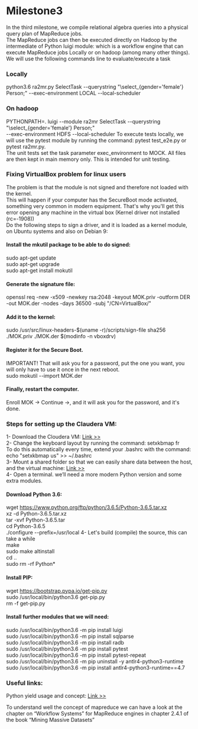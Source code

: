 # Milestone3
In the third milestone, we compile relational algebra queries into a physical query plan of
MapReduce jobs.<br> The MapReduce jobs can then be executed directly on Hadoop by the intermediate of 
Python luigi module: which is a workflow engine that can execute MapReduce jobs Locally or
on hadoop (among many other things).
We will use the following commands line to evaluate/execute a task
### Locally
python3.6 ra2mr.py SelectTask --querystring "\select_{gender='female'} Person;" --exec-environment LOCAL --local-scheduler <br>
### On hadoop
PYTHONPATH=. luigi --module ra2mr SelectTask --querystring "\select_{gender='female'} Person;"<br> --exec-environment HDFS --local-scheduler
To execute tests locally, we will use the pytest module by running the command: pytest test_e2e.py or
pytest ra2mr.py. <br>
The unit tests set the task parameter exec_environment to MOCK. All files are then
kept in main memory only. This is intended for unit testing.
### Fixing VirtualBox problem for linux users<br>
The problem is that the module is not signed and therefore not loaded with the kernel.<br>
This will happen if your computer has the SecureBoot mode activated, something very common in modern equipment.
That's why you'll get this error opening any machine in the virtual box (Kernel driver not installed (rc=-1908))<br>
Do the following steps to sign a driver, and it is loaded as a kernel module, on Ubuntu systems and also on Debian 9:
#### Install the mkutil package to be able to do signed:
sudo apt-get update<br>
sudo apt-get upgrade<br>
sudo apt-get install mokutil<br>
#### Generate the signature file:
openssl req -new -x509 -newkey rsa:2048 -keyout MOK.priv -outform DER -out MOK.der -nodes -days 36500 -subj "/CN=VirtualBox/"
#### Add it to the kernel:
sudo /usr/src/linux-headers-$(uname -r)/scripts/sign-file sha256 ./MOK.priv ./MOK.der $(modinfo -n vboxdrv)
#### Register it for the Secure Boot. 
IMPORTANT! That will ask you for a password, put the one you want, you will only have to use it once in the next reboot.<br>
sudo mokutil --import MOK.der
#### Finally, restart the computer.
Enroll MOK -> Continue ->, and it will ask you for the password, and it's done.
### Steps for setting up the Claudera VM:

1- Download the Cloudera VM: <a href="https://www.cloudera.com/downloads/quickstart_vms/5-13/config.html"> Link >></a><br> 
2- Change the keyboard layout by running the command: setxkbmap fr <br>
To do this automatically every time, extend your .bashrc with the command: echo "setxkbmap us" >> ~/.bashrc<br>
3- Mount a shared folder so that we can easily share data between the host, and the virtual machine: 
<a href="https://www.youtube.com/watch?v=_VF8vbUQWX0"> Link >> </a><br>
4- Open a terminal. we’ll need a more modern Python version and some extra modules.
#### Download Python 3.6:
wget https://www.python.org/ftp/python/3.6.5/Python-3.6.5.tar.xz<br>
xz -d Python-3.6.5.tar.xz<br>
tar -xvf Python-3.6.5.tar<br>
cd Python-3.6.5<br>
./configure --prefix=/usr/local
4- Let's build (compile) the source, this can take a while<br>
make<br>
sudo make altinstall<br>
cd ..<br>
sudo rm -rf Python*<br>
#### Install PIP:
wget https://bootstrap.pypa.io/get-pip.py<br>
sudo /usr/local/bin/python3.6 get-pip.py<br>
rm -f get-pip.py<br>
#### Install further modules that we will need:
sudo /usr/local/bin/python3.6 -m pip install luigi<br>
sudo /usr/local/bin/python3.6 -m pip install sqlparse<br>
sudo /usr/local/bin/python3.6 -m pip install radb<br>
sudo /usr/local/bin/python3.6 -m pip install pytest<br>
sudo /usr/local/bin/python3.6 -m pip install pytest-repeat<br>
sudo /usr/local/bin/python3.6 -m pip uninstall -y antlr4-python3-runtime<br>
sudo /usr/local/bin/python3.6 -m pip install antlr4-python3-runtime==4.7<br>
### Useful links: <br>
<p>Python yield usage and concept:
<a href="https://dzone.com/articles/when-to-use-yield-instead-of-return-in-python"> Link >> </a>
</p>
<p>To understand well the concept of mapreduce we can have a look at the chapter on “Workflow Systems” for MapReduce engines in chapter 2.4.1 of the
book “Mining Massive Datasets”</p>